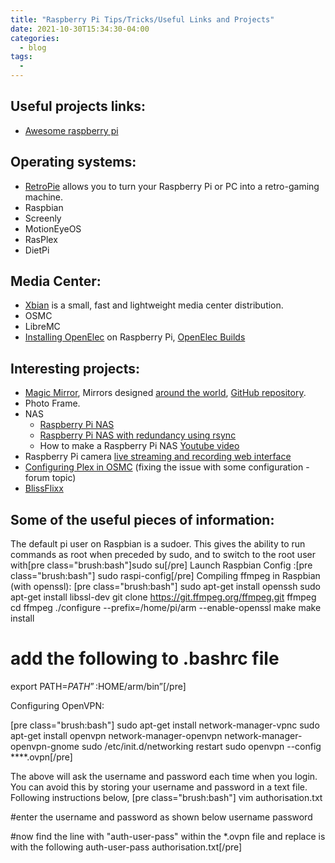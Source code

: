 ```yaml
---
title: "Raspberry Pi Tips/Tricks/Useful Links and Projects"
date: 2021-10-30T15:34:30-04:00
categories:
  - blog
tags:
  - 
---
```


## Useful projects links:
- [Awesome raspberry pi](https://github.com/careyer/awesome-raspberry-pi)

## Operating systems:
- [RetroPie](https://retropie.org.uk/) allows you to turn your Raspberry Pi or PC into a retro-gaming machine.
- Raspbian 
- Screenly 
- MotionEyeOS 
- RasPlex
- DietPi

## Media Center:
- [Xbian](http://www.xbian.org/what-is-xbian/) is a small, fast and lightweight media center distribution.
- OSMC
- LibreMC
- [Installing OpenElec](http://wiki.openelec.tv/index.php/Installing_OpenELEC_on_Raspberry_Pi#tab.3DWindows) on Raspberry Pi, [OpenElec Builds](http://openelec.tv/get-openelec)

## Interesting projects:
- [Magic Mirror](http://michaelteeuw.nl/post/83916869600/magic-mirror-part-vi-production-of-the), Mirrors designed [around the world](http://michaelteeuw.nl/post/111886383522/magic-mirrors-around-the-world), [GitHub repository](https://github.com/MichMich/MagicMirror).
- Photo Frame.
- NAS
  - [Raspberry Pi NAS](http://pimylifeup.com/raspberry-pi-nas/)
  - [Raspberry Pi NAS with redundancy using rsync](http://www.makeuseof.com/tag/turn-your-raspberry-pi-into-a-nas-box/)
  - How to make a Raspberry Pi NAS [Youtube video](https://www.youtube.com/watch?v=WXKkqDZi5jc)
- Raspberry Pi camera [live streaming and recording web interface](http://elinux.org/RPi-Cam-Web-Interface)
- [Configuring Plex in OSMC](https://forums.plex.tv/discussion/155081/plex-media-server-not-running-on-rapsberry-pi-2) (fixing the issue with some configuration - forum topic)
- [BlissFlixx](http://blissflixx.rocks/)

## Some of the useful pieces of information:
The default pi user on Raspbian is a sudoer. This gives the ability to run commands as root when preceded by sudo, and to switch to the root user with[pre class="brush:bash"]sudo su[/pre]
Launch Raspbian Config :[pre class="brush:bash"]
sudo raspi-config[/pre]
Compiling ffmpeg in Raspbian (with openssl):
[pre class="brush:bash"]
sudo apt-get install openssh
sudo apt-get install libssl-dev
git clone https://git.ffmpeg.org/ffmpeg.git ffmpeg
cd ffmpeg
./configure --prefix=/home/pi/arm --enable-openssl
make
make install

# add the following to .bashrc file
export PATH=$PATH”:$HOME/arm/bin”[/pre]


Configuring OpenVPN:

[pre class="brush:bash"]
sudo apt-get install network-manager-vpnc
sudo apt-get install openvpn network-manager-openvpn network-manager-openvpn-gnome
sudo /etc/init.d/networking restart
sudo openvpn --config ****.ovpn[/pre]

The above will ask the username and password each time when you login. You can avoid this by storing your username and password in a text file. Following instructions below,
[pre class="brush:bash"]
vim authorisation.txt

#enter the username and password as shown below
username
password

#now find the line with "auth-user-pass" within the *.ovpn file and replace is with the following
auth-user-pass authorisation.txt[/pre]


